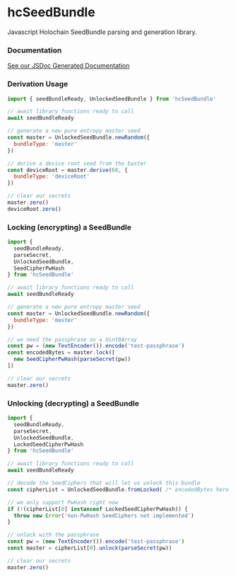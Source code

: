 # hcSeedBundle

Javascript Holochain SeedBundle parsing and generation library.

### Documentation

[See our JSDoc Generated Documentation](https://holochain.github.io/hcSeedBundle/)

### Derivation Usage

```javascript
import { seedBundleReady, UnlockedSeedBundle } from 'hcSeedBundle'

// await library functions ready to call
await seedBundleReady

// generate a new pure entropy master seed
const master = UnlockedSeedBundle.newRandom({
  bundleType: 'master'
})

// derive a device root seed from the baster
const deviceRoot = master.derive(68, {
  bundleType: 'deviceRoot'
})

// clear our secrets
master.zero()
deviceRoot.zero()
```

### Locking (encrypting) a SeedBundle

```javascript
import {
  seedBundleReady,
  parseSecret,
  UnlockedSeedBundle,
  SeedCipherPwHash
} from 'hcSeedBundle'

// await library functions ready to call
await seedBundleReady

// generate a new pure entropy master seed
const master = UnlockedSeedBundle.newRandom({
  bundleType: 'master'
})

// we need the passphrase as a Uint8Array
const pw = (new TextEncoder()).encode('test-passphrase')
const encodedBytes = master.lock([
  new SeedCipherPwHash(parseSecret(pw))
])

// clear our secrets
master.zero()
```

### Unlocking (decrypting) a SeedBundle

```javascript
import {
  seedBundleReady,
  parseSecret,
  UnlockedSeedBundle,
  LockedSeedCipherPwHash
} from 'hcSeedBundle'

// await library functions ready to call
await seedBundleReady

// decode the SeedCiphers that will let us unlock this bundle
const cipherList = UnlockedSeedBundle.fromLocked( /* encodedBytes here */ )

// we only support PwHash right now
if (!(cipherList[0] instanceof LockedSeedCipherPwHash)) {
  throw new Error('non-PwHash SeedCiphers not implemented')
}

// unlock with the passphrase
const pw = (new TextEncoder()).encode('test-passphrase')
const master = cipherList[0].unlock(parseSecret(pw))

// clear our secrets
master.zero()
```
